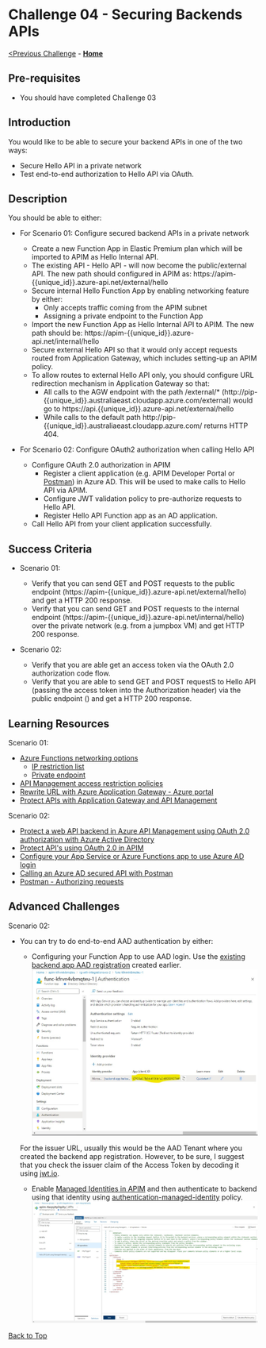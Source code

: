 # Challenge 04 - Securing Backends APIs


[<Previous Challenge](./Challenge-03.md) - **[Home](../README.md)**

## Pre-requisites

- You should have completed Challenge 03

## Introduction
You would like to be able to secure your backend APIs in one of the two ways:
- Secure Hello API in a private network
- Test end-to-end authorization to Hello API via OAuth.  

## Description
You should be able to either:
- For Scenario 01: Configure secured backend APIs in a private network
    - Create a new Function App in Elastic Premium plan which will be imported to APIM as Hello Internal API.  
    - The existing API - Hello API - will now become the public/external API.  The new path should configured in APIM as: https://apim-{{unique_id}}.azure-api.net/external/hello
    - Secure internal Hello Function App by enabling networking feature by either:
        - Only accepts traffic coming from the APIM subnet
        - Assigning a private endpoint to the Function App
    - Import the new Function App as Hello Internal API to APIM.  The new path should be: https://apim-{{unique_id}}.azure-api.net/internal/hello
    - Secure external Hello API so that it would only accept requests routed from Application Gateway, which includes setting-up an APIM policy.
    - To allow routes to external Hello API only, you should configure URL redirection mechanism in Application Gateway so that:
        - All calls to the AGW endpoint with the path /external/* (http://pip-{{unique_id}}.australiaeast.cloudapp.azure.com/external)  would go to https://api.{{unique_id}}.azure-api.net/external/hello
        - While calls to the default path http://pip-{{unique_id}}.australiaeast.cloudapp.azure.com/ returns HTTP 404.

- For Scenario 02: Configure OAuth2 authorization when calling Hello API
    - Configure OAuth 2.0 authorization in APIM 
        - Register a client application (e.g. APIM Developer Portal or [Postman](https://www.postman.com/)) in Azure AD.  This will be used to make calls to Hello API via APIM.
        - Configure JWT validation policy to pre-authorize requests to Hello API. 
        - Register Hello API Function app as an AD application.
    - Call Hello API from your client application successfully.

## Success Criteria
- Scenario 01:
    - Verify that you can send GET and POST requests to the public endpoint (https://apim-{{unique_id}}.azure-api.net/external/hello) and get a HTTP 200 response.
    - Verify that you can send GET and POST requests to the internal endpoint (https://apim-{{unique_id}}.azure-api.net/internal/hello) over the private network (e.g. from a jumpbox VM) and get HTTP 200 response.

- Scenario 02:
    - Verify that you are able get an access token via the OAuth 2.0 authorization code flow.
    - Verify that you are able to send GET and POST requestS to Hello API (passing the access token into the Authorization header) via the public endpoint () and get a HTTP 200 response.


## Learning Resources
Scenario 01:
- [Azure Functions networking options](https://docs.microsoft.com/en-us/azure/azure-functions/functions-networking-options)
  - [IP restriction list](https://docs.microsoft.com/en-us/azure/azure-functions/functions-networking-options#inbound-access-restrictions)
  - [Private endpoint](https://docs.microsoft.com/en-us/azure/azure-functions/functions-create-vnet)
- [API Management access restriction policies](https://docs.microsoft.com/en-us/azure/api-management/api-management-access-restriction-policies)
- [Rewrite URL with Azure Application Gateway - Azure portal](https://docs.microsoft.com/en-us/azure/application-gateway/rewrite-url-portal)
- [Protect APIs with Application Gateway and API Management](https://docs.microsoft.com/en-us/azure/architecture/reference-architectures/apis/protect-apis)

Scenario 02:
- [Protect a web API backend in Azure API Management using OAuth 2.0 authorization with Azure Active Directory](https://docs.microsoft.com/en-us/azure/api-management/api-management-howto-protect-backend-with-aad)
- [Protect API's using OAuth 2.0 in APIM](https://techcommunity.microsoft.com/t5/azure-paas-blog/protect-api-s-using-oauth-2-0-in-apim/ba-p/2309538)
- [Configure your App Service or Azure Functions app to use Azure AD login](https://docs.microsoft.com/en-us/azure/app-service/configure-authentication-provider-aad?toc=/azure/azure-functions/toc.json)
- [Calling an Azure AD secured API with Postman](https://dev.to/425show/calling-an-azure-ad-secured-api-with-postman-22co)
- [Postman - Authorizing requests](https://learning.postman.com/docs/sending-requests/authorization/)


## Advanced Challenges
Scenario 02:
- You can try to do end-to-end AAD authentication by either:
    - Configuring your Function App to use AAD login. Use the [existing backend app AAD registration](https://docs.microsoft.com/en-us/azure/app-service/configure-authentication-provider-aad?toc=/azure/azure-functions/toc.json#-option-2-use-an-existing-registration-created-separately) created earlier.
    ![Function App AAD Auth 1](../Coach/images/Solution04_FunctionApp_AADAuth_1.jpg)

    For the issuer URL, usually this would be the AAD Tenant where you created the backend app registration.  However, to be sure, I suggest that you check the issuer claim of the Access Token by decoding it using [jwt.io](https://jwt.io/).
    - Enable [Managed Identities in APIM](https://docs.microsoft.com/en-us/azure/api-management/api-management-howto-use-managed-service-identity) and then authenticate to backend using that identity using [authentication-managed-identity](https://docs.microsoft.com/en-us/azure/api-management/api-management-howto-use-managed-service-identity#authenticate-to-the-back-end-by-using-a-user-assigned-identity) policy.
     ![Enable Managed Identity in APIM 2](../Coach/images/Solution04_Enable_ManagedIdentity_APIM_2.jpg)

[Back to Top](#challenge-04---securing-backends-apis)
